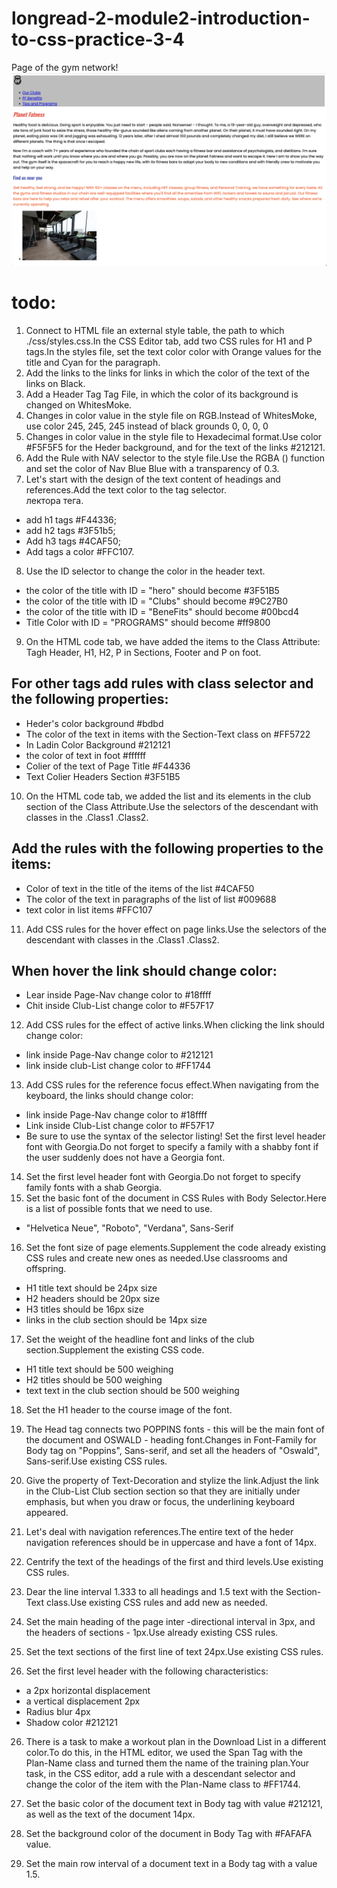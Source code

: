 # longread-2-module2-introduction-to-css-practice-3-4

Page of the gym network! ![Опис зображення](./asset/planet-fatness.png)

# todo:

1. Connect to HTML file an external style table, the path to which ./css/styles.css.In the CSS Editor tab, add two CSS rules for H1 and P tags.In the styles file, set the text color color with Orange values for the title and Cyan for the paragraph.
2. Add the links to the links for links in which the color of the text of the links on Black.
3. Add a Header Tag Tag File, in which the color of its background is changed on WhitesMoke.
4. Changes in color value in the style file on RGB.Instead of WhitesMoke, use color 245, 245, 245 instead of black grounds 0, 0, 0, 0
5. Changes in color value in the style file to Hexadecimal format.Use color #F5F5F5 for the Heder background, and for the text of the links #212121.
6. Add the Rule with NAV selector to the style file.Use the RGBA () function and set the color of Nav Blue Blue with a transparency of 0.3.
7. Let's start with the design of the text content of headings and references.Add the text color to the tag selector.  
   лектора тега.

- add h1 tags #F44336;
- add h2 tags #3F51b5;
- Add h3 tags #4CAF50;
- Add tags a color #FFC107.

8. Use the ID selector to change the color in the header text.

- the color of the title with ID = "hero" should become #3F51B5
- the color of the title with ID = "Clubs" should become #9C27B0
- the color of the title with ID = "BeneFits" should become #00bcd4
- Title Color with ID = "PROGRAMS" should become #ff9800

9. On the HTML code tab, we have added the items to the Class Attribute: Tagh Header, H1, H2, P in Sections, Footer and P on foot.

## For other tags add rules with class selector and the following properties:

- Heder's color background #bdbd
- The color of the text in items with the Section-Text class on #FF5722
- In Ladin Color Background #212121
- the color of text in foot #ffffff
- Colier of the text of Page Title #F44336
- Text Colier Headers Section #3F51B5

10. On the HTML code tab, we added the list and its elements in the club section of the Class Attribute.Use the selectors of the descendant with classes in the .Class1 .Class2.

## Add the rules with the following properties to the items:

- Color of text in the title of the items of the list #4CAF50
- The color of the text in paragraphs of the list of list #009688
- text color in list items #FFC107

11. Add CSS rules for the hover effect on page links.Use the selectors of the descendant with classes in the .Class1 .Class2.

## When hover the link should change color:

- Lear inside Page-Nav change color to #18ffff
- Chit inside Club-List change color to #F57F17

12. Add CSS rules for the effect of active links.When clicking the link should change color:

- link inside Page-Nav change color to #212121
- link inside club-List change color to #FF1744

13. Add CSS rules for the reference focus effect.When navigating from the keyboard, the links should change color:

- link inside Page-Nav change color to #18ffff
- Link inside Club-List change color to #F57F17
- Be sure to use the syntax of the selector listing! Set the first level header font with Georgia.Do not forget to specify a family with a shabby font if the user suddenly does not have a Georgia font.

14. Set the first level header font with Georgia.Do not forget to specify family fonts with a shab Georgia.
15. Set the basic font of the document in CSS Rules with Body Selector.Here is a list of possible fonts that we need to use.

- "Helvetica Neue", "Roboto", "Verdana", Sans-Serif

16. Set the font size of page elements.Supplement the code already existing CSS rules and create new ones as needed.Use classrooms and offspring.

- H1 title text should be 24px size
- H2 headers should be 20px size
- H3 titles should be 16px size
- links in the club section should be 14px size

17. Set the weight of the headline font and links of the club section.Supplement the existing CSS code.

- H1 title text should be 500 weighing
- H2 titles should be 500 weighing
- text text in the club section should be 500 weighing

18. Set the H1 header to the course image of the font.

19. The Head tag connects two POPPINS fonts - this will be the main font of the document and OSWALD - heading font.Changes in Font-Family for Body tag on "Poppins", Sans-serif, and set all the headers of "Oswald", Sans-serif.Use existing CSS rules.

20. Give the property of Text-Decoration and stylize the link.Adjust the link in the Club-List Club section section so that they are initially under emphasis, but when you draw or focus, the underlining keyboard appeared.

21. Let's deal with navigation references.The entire text of the heder navigation references should be in uppercase and have a font of 14px.

22. Centrify the text of the headings of the first and third levels.Use existing CSS rules.

23. Dear the line interval 1.333 to all headings and 1.5 text with the Section-Text class.Use existing CSS rules and add new as needed.

24. Set the main heading of the page inter -directional interval in 3px, and the headers of sections - 1px.Use already existing CSS rules.

25. Set the text sections of the first line of text 24px.Use existing CSS rules.

26. Set the first level header with the following characteristics:

- a 2px horizontal displacement
- a vertical displacement 2px
- Radius blur 4px
- Shadow color #212121

26. There is a task to make a workout plan in the Download List in a different color.To do this, in the HTML editor, we used the Span Tag with the Plan-Name class and turned them the name of the training plan.Your task, in the CSS editor, add a rule with a descendant selector and change the color of the item with the Plan-Name class to #FF1744.

27. Set the basic color of the document text in Body tag with value #212121, as well as the text of the document 14px.

28. Set the background color of the document in Body Tag with #FAFAFA value.

29. Set the main row interval of a document text in a Body tag with a value 1.5.
